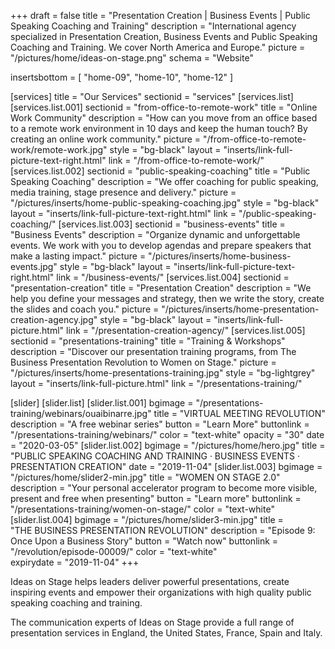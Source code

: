 +++
draft 			= false
title 			= "Presentation Creation | Business Events | Public Speaking Coaching and Training"
description		= "International agency specialized in Presentation Creation, Business Events and Public Speaking Coaching and Training. We cover North America and Europe."
picture			= "/pictures/home/ideas-on-stage.png"
schema			= "Website"

insertsbottom	= [
	"home-09",
	"home-10",
	"home-12"
]

[services]
	title	= "Our Services"
	sectionid	= "services"
	[services.list]
		[services.list.001]
			sectionid	= "from-office-to-remote-work"
			title		= "Online Work Community"
			description	= "How can you move from an office based to a remote work environment in 10 days and keep the human touch? By creating an online work community."
			picture		= "/from-office-to-remote-work/remote-work.jpg"
			style		= "bg-black"
			layout		= "inserts/link-full-picture-text-right.html"
			link			= "/from-office-to-remote-work/"
		[services.list.002]
			sectionid	= "public-speaking-coaching"
			title		= "Public Speaking Coaching"
			description	= "We offer coaching for public speaking, media training, stage presence and delivery."
			picture		= "/pictures/inserts/home-public-speaking-coaching.jpg"
			style		= "bg-black"
			layout		= "inserts/link-full-picture-text-right.html"
			link			= "/public-speaking-coaching/"
		[services.list.003]
			sectionid	= "business-events"
			title		= "Business Events"
			description	= "Organize dynamic and unforgettable events. We work with you to develop agendas and prepare speakers that make a lasting impact."
			picture		= "/pictures/inserts/home-business-events.jpg"
			style		= "bg-black"
			layout		= "inserts/link-full-picture-text-right.html"
			link			= "/business-events/"
		[services.list.004]
			sectionid	= "presentation-creation"
			title		= "Presentation Creation"
			description	= "We help you define your messages and strategy, then we write the story, create the slides and coach you."
			picture		= "/pictures/inserts/home-presentation-creation-agency.jpg"
			style		= "bg-black"
			layout		= "inserts/link-full-picture.html"
			link			= "/presentation-creation-agency/"
		[services.list.005]
			sectionid	= "presentations-training"
			title		= "Training & Workshops"
			description	= "Discover our presentation training programs, from The Business Presentation Revolution to Women&nbsp;on&nbsp;Stage."
			picture		= "/pictures/inserts/home-presentations-training.jpg"
			style		= "bg-lightgrey"
			layout		= "inserts/link-full-picture.html"
			link			= "/presentations-training/"
			
[slider]
	[slider.list]
		[slider.list.001]
			bgimage		= "/presentations-training/webinars/ouaibinarre.jpg"
			title		= "VIRTUAL MEETING REVOLUTION"
			description	= "A free webinar series"
			button		= "Learn More"
			buttonlink	= "/presentations-training/webinars/"
			color		= "text-white"
			opacity		= "30"
			date		= "2020-03-05"
		[slider.list.002]
			bgimage		= "/pictures/home/hero.jpg"
			title		= "PUBLIC SPEAKING COACHING AND TRAINING · BUSINESS EVENTS · PRESENTATION CREATION"
			date 		= "2019-11-04"
		[slider.list.003]
			bgimage		= "/pictures/home/slider2-min.jpg"
			title		= "WOMEN ON STAGE 2.0"
			description = "Your personal accelerator program to become more visible, present and free when presenting"
			button		= "Learn more"
			buttonlink	= "/presentations-training/women-on-stage/"
			color		= "text-white"
		[slider.list.004]
			bgimage		= "/pictures/home/slider3-min.jpg"
			title		= "THE BUSINESS PRESENTATION REVOLUTION"
			description = "Episode 9: Once Upon a Business Story"
			button		= "Watch now"
			buttonlink	= "/revolution/episode-00009/"
			color		= "text-white"	
			expirydate	= "2019-11-04"
+++

Ideas on Stage helps leaders deliver powerful presentations, create inspiring events and empower their organizations with high quality public speaking coaching and training.

The communication experts of Ideas on Stage provide a full range of presentation services in England, the United States, France, Spain and Italy.
